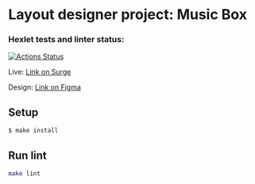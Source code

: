 # Layout designer project: Music Box

### Hexlet tests and linter status:
[![Actions Status](https://github.com/a-gunderin/layout-designer-project-lvl2/workflows/hexlet-check/badge.svg)](https://github.com/a-gunderin/layout-designer-project-lvl2/actions)

Live: [Link on Surge](http://irate-suggestion.surge.sh)

Design: [Link on Figma](https://www.figma.com/file/b6AjhwQsQeSeoIteenOTIp/Hexlet-LayoutDesigner-Project.-Music-Box)

## Setup

```sh
$ make install
```

## Run lint

```sh
make lint
```